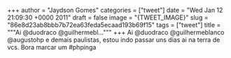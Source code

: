 
+++
author = "Jaydson Gomes"
categories = ["tweet"]
date = "Wed Jan 12 21:09:30 +0000 2011"
draft = false
image = "{TWEET_IMAGE}"
slug = "86e8d23ab8bbb7b72ea63feda5ecaad193b69f15"
tags = ["tweet"]
title = """Ai @duodraco @guilhermebl..."""
+++
Ai @duodraco @guilhermeblanco @augustohp e demais paulistas, estou indo passar uns dias ai na terra de vcs. Bora marcar um #phpinga

